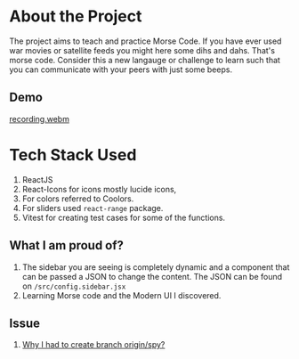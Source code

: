 # About the Project
The project aims to teach and practice Morse Code. If you have ever used war movies or satellite feeds you might here some dihs and dahs. That's morse code. Consider this a new langauge or challenge to learn such that you can communicate with your peers with just some beeps.

## Demo
[recording.webm](https://github.com/user-attachments/assets/c5b47cc7-d9a6-4bf0-848a-c4928c0fbb1f)


# Tech Stack Used
1. ReactJS
2. React-Icons for icons mostly lucide icons,
3. For colors referred to Coolors.
4. For sliders used `react-range` package.
5. Vitest for creating test cases for some of the functions.

## What I am proud of?
1. The sidebar you are seeing is completely dynamic and a component that can be passed a JSON to change the content. The JSON can be found on `/src/config.sidebar.jsx`
2. Learning Morse code and the Modern UI I discovered.

## Issue
1. [Why I had to create branch origin/spy?](https://github.com/ki8yk8/morse/issues/1)
